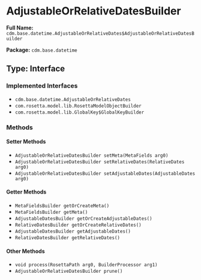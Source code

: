 # AdjustableOrRelativeDatesBuilder

**Full Name:** `cdm.base.datetime.AdjustableOrRelativeDates$AdjustableOrRelativeDatesBuilder`

**Package:** `cdm.base.datetime`

## Type: Interface

### Implemented Interfaces

- `cdm.base.datetime.AdjustableOrRelativeDates`
- `com.rosetta.model.lib.RosettaModelObjectBuilder`
- `com.rosetta.model.lib.GlobalKey$GlobalKeyBuilder`

### Methods

#### Setter Methods

- `AdjustableOrRelativeDatesBuilder setMeta(MetaFields arg0)`
- `AdjustableOrRelativeDatesBuilder setRelativeDates(RelativeDates arg0)`
- `AdjustableOrRelativeDatesBuilder setAdjustableDates(AdjustableDates arg0)`

#### Getter Methods

- `MetaFieldsBuilder getOrCreateMeta()`
- `MetaFieldsBuilder getMeta()`
- `AdjustableDatesBuilder getOrCreateAdjustableDates()`
- `RelativeDatesBuilder getOrCreateRelativeDates()`
- `AdjustableDatesBuilder getAdjustableDates()`
- `RelativeDatesBuilder getRelativeDates()`

#### Other Methods

- `void process(RosettaPath arg0, BuilderProcessor arg1)`
- `AdjustableOrRelativeDatesBuilder prune()`

